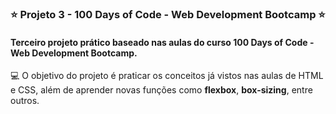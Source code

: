 ### :star: Projeto 3 - 100 Days of Code - Web Development Bootcamp :star:
#### Terceiro projeto prático baseado nas aulas do curso 100 Days of Code - Web Development Bootcamp.
:computer: O objetivo do projeto é praticar os conceitos já vistos nas aulas de HTML e CSS, além de aprender novas funções como **flexbox**, **box-sizing**, entre outros.
